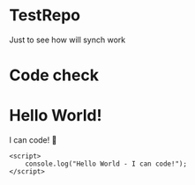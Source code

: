 # TestRepo
Just to see how will synch work

# Code check
<!DOCTYPE html>
<html>
<head>
    <title>Hello World</title>
</head>
<body>
    <h1>Hello World!</h1>
    <p>I can code! 🚀</p>
    
    <script>
        console.log("Hello World - I can code!");
    </script>
</body>
</html>

